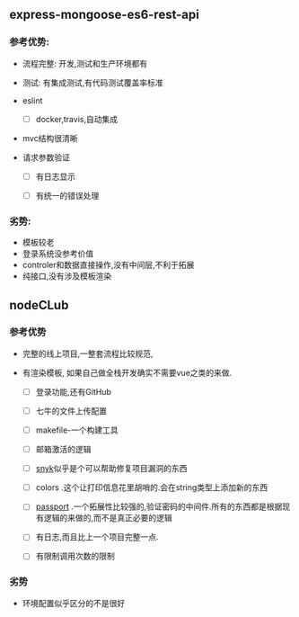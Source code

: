 ## express-mongoose-es6-rest-api

### 参考优势:

- 流程完整: 开发,测试和生产环境都有

- 测试: 有集成测试,有代码测试覆盖率标准

- eslint

  - [ ] docker,travis,自动集成

- mvc结构很清晰

- 请求参数验证

  - [ ] 有日志显示

  - [ ] 有统一的错误处理 

### 劣势:

- 模板较老
- 登录系统没参考价值
- controler和数据直接操作,没有中间层,不利于拓展
- 纯接口,没有涉及模板渲染



## nodeCLub

### 参考优势

- 完整的线上项目,一整套流程比较规范, 

- 有渲染模板, 如果自己做全栈开发确实不需要vue之类的来做.

  - [ ] 登录功能,还有GitHub
  - [ ] 七牛的文件上传配置

  - [ ] makefile-一个构建工具

  - [ ] 邮箱激活的逻辑
  - [ ] [snyk](https://snyk.io/)似乎是个可以帮助修复项目漏洞的东西
  - [ ] colors .这个让打印信息花里胡哨的.会在string类型上添加新的东西
  - [ ] [passport](https://www.npmjs.com/package/passport) .一个拓展性比较强的,验证密码的中间件.所有的东西都是根据现有逻辑的来做的,而不是真正必要的逻辑
  - [ ] 有日志,而且比上一个项目完整一点.
  - [ ] 有限制调用次数的限制

### 劣势

- 环境配置似乎区分的不是很好